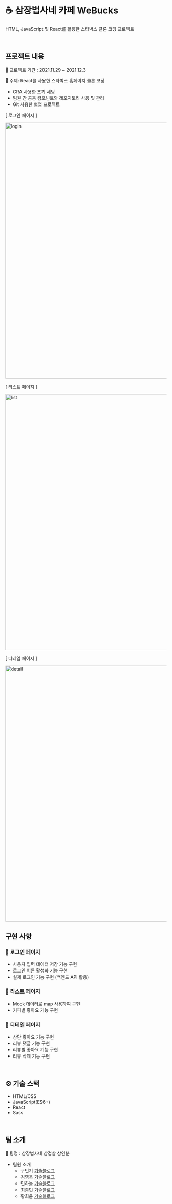 # ☕️ 삼장법사네 카페 WeBucks 
HTML, JavaScript 및 React를 활용한 스타벅스 클론 코딩 프로젝트

<br>

## 프로젝트 내용
📆 프로젝트 기간 : 2021.11.29 ~ 2021.12.3

📌 주제: React를 사용한 스타벅스 홈페이지 클론 코딩
- CRA 사용한 초기 세팅
- 팀원 간 공동 컴포넌트와 레포지토리 사용 및 관리
- Git 사용한 협업 프로젝트

<p>[ 로그인 페이지 ]</p>
<img width="800" alt="login" src="https://user-images.githubusercontent.com/89235056/145535872-2df3ecef-769b-42b7-8643-2cf8d8da737a.jpg">
<br>
<p>[ 리스트 페이지 ]</p>
<img width="800" alt="list" src="https://user-images.githubusercontent.com/89235056/145535963-adb4228f-4de7-43c4-be27-e5a3090af0b4.png">
<br>
<p>[ 디테일 페이지 ]</p>
<img width="800" alt="detail" src="https://user-images.githubusercontent.com/89235056/145536017-5f3dacd3-c5d5-445d-98da-32bc6fe2e216.png">

<br>

## 구현 사항

### 🔐 로그인 페이지
- 사용자 입력 데이터 저장 기능 구현
- 로그인 버튼 활성화 기능 구현
- 실제 로그인 기능 구현 (백엔드 API 활용)

### 📑 리스트 페이지
- Mock 데이터로 map 사용하여 구현
- 커피별 좋아요 기능 구현

### 🧾 디테일 페이지
- 상단 좋아요 기능 구현
- 리뷰 댓글 기능 구현
- 리뷰별 좋아요 기능 구현
- 리뷰 삭제 기능 구현

<br>

## ⚙️ 기술 스택
- HTML/CSS
- JavaScript(ES6+)
- React
- Sass

<br>

## 팀 소개

🥓 팀명 : 삼장법사네 삼겹살 삼인분
- 팀원 소개
     - 구민기 [기술블로그](https://velog.io/@goomg93)
     - 김영욱 [기술블로그](https://velog.io/@peaceminusone)
     - 민하늘 [기술블로그](https://velog.io/@threeplef)
     - 최종민 [기술블로그](https://quark21.tistory.com/category/Programming)
     - 황희윤 [기술블로그](https://velog.io/@432421412)
